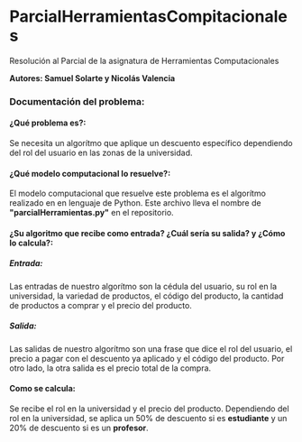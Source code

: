 # ParcialHerramientasCompitacionales
Resolución al Parcial de la asignatura de Herramientas Computacionales

**Autores: Samuel Solarte y Nicolás Valencia**

### Documentación del problema:

#### ¿Qué problema es?:
Se necesita un algorítmo que aplique un descuento específico dependiendo del rol del usuario en las zonas de la universidad.

#### ¿Qué modelo computacional lo resuelve?:
El modelo computacional que resuelve este problema es el algorítmo realizado en en lenguaje de Python. Este archivo lleva el nombre de **"parcialHerramientas.py"** en el repositorio.

#### ¿Su algoritmo que recibe como entrada? ¿Cuál sería su salida? y ¿Cómo lo calcula?:
##### Entrada:
Las entradas de nuestro algorítmo son la cédula del usuario, su rol en la universidad, la variedad de productos, el código del producto, la cantidad de productos a comprar y el precio del producto.

##### Salida:
Las salidas de nuestro algorítmo son una frase que dice el rol del usuario, el precio a pagar con el descuento ya aplicado y el código del producto. Por otro lado, la otra salida es el precio total de la compra.

#### Como se calcula:
Se recibe el rol en la universidad y el precio del producto. Dependiendo del rol en la universidad, se aplica un 50% de descuento si es **estudiante** y un 20% de descuento si es un **profesor**.



